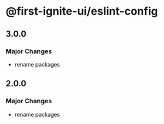 # @first-ignite-ui/eslint-config

## 3.0.0

### Major Changes

- rename packages

## 2.0.0

### Major Changes

- rename packages
